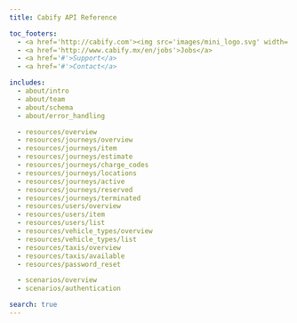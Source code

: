 ```yaml
---
title: Cabify API Reference

toc_footers:
  - <a href='http://cabify.com'><img src='images/mini_logo.svg' width='14px'/></a>
  - <a href='http://www.cabify.mx/en/jobs'>Jobs</a>
  - <a href='#'>Support</a>
  - <a href='#'>Contact</a>

includes:
  - about/intro
  - about/team
  - about/schema
  - about/error_handling

  - resources/overview
  - resources/journeys/overview
  - resources/journeys/item
  - resources/journeys/estimate
  - resources/journeys/charge_codes
  - resources/journeys/locations
  - resources/journeys/active
  - resources/journeys/reserved
  - resources/journeys/terminated
  - resources/users/overview
  - resources/users/item
  - resources/users/list
  - resources/vehicle_types/overview
  - resources/vehicle_types/list
  - resources/taxis/overview
  - resources/taxis/available
  - resources/password_reset

  - scenarios/overview
  - scenarios/authentication

search: true
---
```


